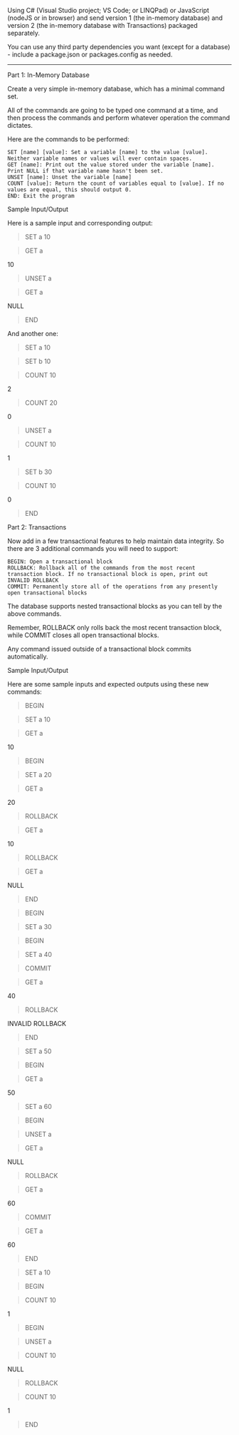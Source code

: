 Using C# (Visual Studio project; VS Code; or LINQPad) or JavaScript (nodeJS or in browser) and send version 1 (the in-memory database) and version 2 (the in-memory database with Transactions) packaged separately.

 

You can use any third party dependencies you want (except for a database) - include a package.json or packages.config as needed.

 

-----

Part 1: In-Memory Database

Create a very simple in-memory database, which has a minimal command set.

All of the commands are going to be typed one command at a time, and then process the commands and perform whatever operation the command dictates.

 

Here are the commands to be performed:

    SET [name] [value]: Set a variable [name] to the value [value]. Neither variable names or values will ever contain spaces.
    GET [name]: Print out the value stored under the variable [name]. Print NULL if that variable name hasn't been set.
    UNSET [name]: Unset the variable [name]
    COUNT [value]: Return the count of variables equal to [value]. If no values are equal, this should output 0.
    END: Exit the program

 

Sample Input/Output

Here is a sample input and corresponding output:

> SET a 10

> GET a

10

> UNSET a

> GET a

NULL

> END

 

And another one:

> SET a 10

> SET b 10

> COUNT 10

2

> COUNT 20

0

> UNSET a

> COUNT 10

1

> SET b 30

> COUNT 10

0

> END

 

Part 2: Transactions

Now add in a few transactional features to help maintain data integrity. So there are 3 additional commands you will need to support:

    BEGIN: Open a transactional block
    ROLLBACK: Rollback all of the commands from the most recent transaction block. If no transactional block is open, print out INVALID ROLLBACK
    COMMIT: Permanently store all of the operations from any presently open transactional blocks

The database supports nested transactional blocks as you can tell by the above commands.

Remember, ROLLBACK only rolls back the most recent transaction block, while COMMIT closes all open transactional blocks.

Any command issued outside of a transactional block commits automatically.

 

Sample Input/Output

Here are some sample inputs and expected outputs using these new commands:

> BEGIN

> SET a 10

> GET a

10

> BEGIN

> SET a 20

> GET a

20

> ROLLBACK

> GET a

10

> ROLLBACK

> GET a

NULL

> END

 

> BEGIN

> SET a 30

> BEGIN

> SET a 40

> COMMIT

> GET a

40

> ROLLBACK

INVALID ROLLBACK

> END

 

> SET a 50

> BEGIN

> GET a

50

> SET a 60

> BEGIN

> UNSET a

> GET a

NULL

> ROLLBACK

> GET a

60

> COMMIT

> GET a

60

> END

 

> SET a 10

> BEGIN

> COUNT 10

1

> BEGIN

> UNSET a

> COUNT 10

NULL

> ROLLBACK

> COUNT 10

1

> END